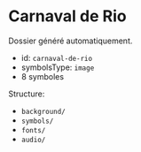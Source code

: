 # Carnaval de Rio

Dossier généré automatiquement.

- id: `carnaval-de-rio`
- symbolsType: `image`
- 8 symboles

Structure:
- `background/`
- `symbols/`
- `fonts/`
- `audio/`

